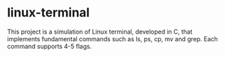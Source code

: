 # linux-terminal
This project is a simulation of Linux terminal, developed in C, that implements fundamental commands such as ls, ps, cp, mv and grep. Each command supports 4-5 flags.
